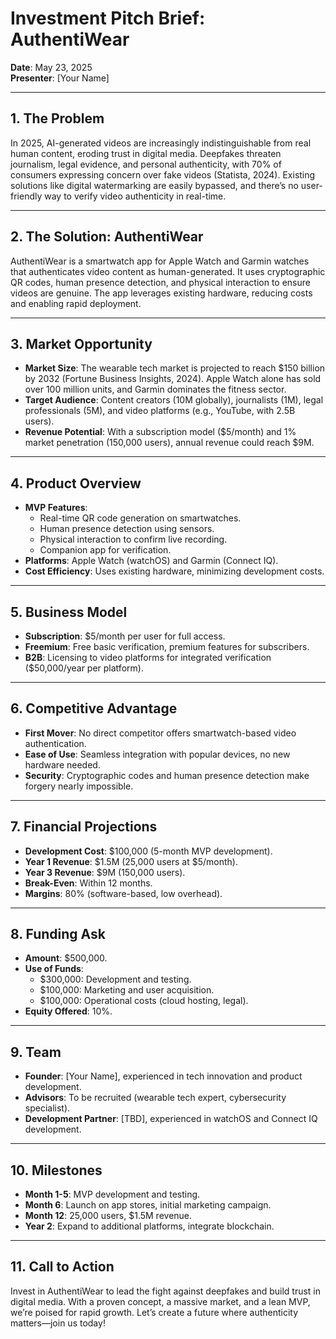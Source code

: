 # Investment Pitch Brief: AuthentiWear

**Date**: May 23, 2025  
**Presenter**: [Your Name]

---

## 1. The Problem
In 2025, AI-generated videos are increasingly indistinguishable from real human content, eroding trust in digital media. Deepfakes threaten journalism, legal evidence, and personal authenticity, with 70% of consumers expressing concern over fake videos (Statista, 2024). Existing solutions like digital watermarking are easily bypassed, and there’s no user-friendly way to verify video authenticity in real-time.

---

## 2. The Solution: AuthentiWear
AuthentiWear is a smartwatch app for Apple Watch and Garmin watches that authenticates video content as human-generated. It uses cryptographic QR codes, human presence detection, and physical interaction to ensure videos are genuine. The app leverages existing hardware, reducing costs and enabling rapid deployment.

---

## 3. Market Opportunity
- **Market Size**: The wearable tech market is projected to reach $150 billion by 2032 (Fortune Business Insights, 2024). Apple Watch alone has sold over 100 million units, and Garmin dominates the fitness sector.
- **Target Audience**: Content creators (10M globally), journalists (1M), legal professionals (5M), and video platforms (e.g., YouTube, with 2.5B users).
- **Revenue Potential**: With a subscription model ($5/month) and 1% market penetration (150,000 users), annual revenue could reach $9M.

---

## 4. Product Overview
- **MVP Features**:
  - Real-time QR code generation on smartwatches.
  - Human presence detection using sensors.
  - Physical interaction to confirm live recording.
  - Companion app for verification.
- **Platforms**: Apple Watch (watchOS) and Garmin (Connect IQ).
- **Cost Efficiency**: Uses existing hardware, minimizing development costs.

---

## 5. Business Model
- **Subscription**: $5/month per user for full access.
- **Freemium**: Free basic verification, premium features for subscribers.
- **B2B**: Licensing to video platforms for integrated verification ($50,000/year per platform).

---

## 6. Competitive Advantage
- **First Mover**: No direct competitor offers smartwatch-based video authentication.
- **Ease of Use**: Seamless integration with popular devices, no new hardware needed.
- **Security**: Cryptographic codes and human presence detection make forgery nearly impossible.

---

## 7. Financial Projections
- **Development Cost**: $100,000 (5-month MVP development).
- **Year 1 Revenue**: $1.5M (25,000 users at $5/month).
- **Year 3 Revenue**: $9M (150,000 users).
- **Break-Even**: Within 12 months.
- **Margins**: 80% (software-based, low overhead).

---

## 8. Funding Ask
- **Amount**: $500,000.
- **Use of Funds**:
  - $300,000: Development and testing.
  - $100,000: Marketing and user acquisition.
  - $100,000: Operational costs (cloud hosting, legal).
- **Equity Offered**: 10%.

---

## 9. Team
- **Founder**: [Your Name], experienced in tech innovation and product development.
- **Advisors**: To be recruited (wearable tech expert, cybersecurity specialist).
- **Development Partner**: [TBD], experienced in watchOS and Connect IQ development.

---

## 10. Milestones
- **Month 1-5**: MVP development and testing.
- **Month 6**: Launch on app stores, initial marketing campaign.
- **Month 12**: 25,000 users, $1.5M revenue.
- **Year 2**: Expand to additional platforms, integrate blockchain.

---

## 11. Call to Action
Invest in AuthentiWear to lead the fight against deepfakes and build trust in digital media. With a proven concept, a massive market, and a lean MVP, we’re poised for rapid growth. Let’s create a future where authenticity matters—join us today!